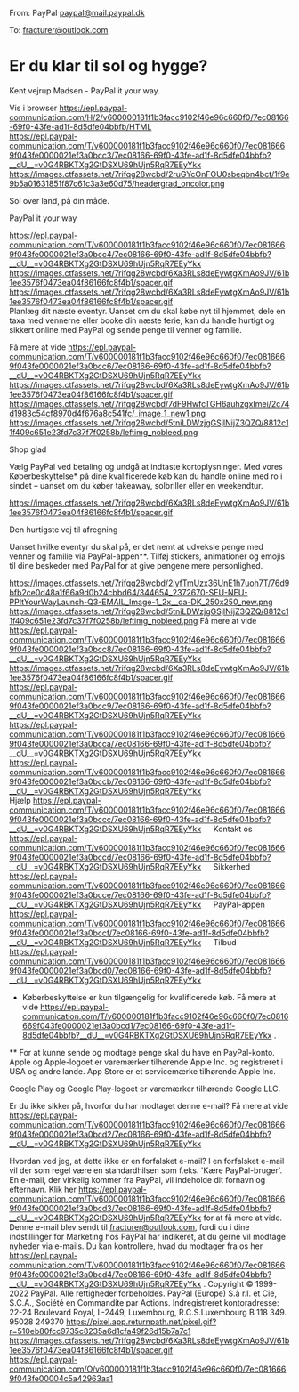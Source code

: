 From: PayPal <paypal@mail.paypal.dk>

To: fracturer@outlook.com

# Er du klar til sol og hygge?
Kent vejrup Madsen - PayPal it your way.
	
Vis i browser <https://epl.paypal-communication.com/H/2/v600000181f1b3facc9102f46e96c660f0/7ec08166-69f0-43fe-ad1f-8d5dfe04bbfb/HTML>  	
 <https://epl.paypal-communication.com/T/v600000181f1b3facc9102f46e96c660f0/7ec0816669f043fe0000021ef3a0bcc3/7ec08166-69f0-43fe-ad1f-8d5dfe04bbfb?__dU__=v0G4RBKTXg2GtDSXU69hUjn5RqR7EEyYkx>  	
 <https://images.ctfassets.net/7rifqg28wcbd/2ruGYcOnFOU0sbeqbn4bct/1f9e9b5a01631851f87c61c3a3e60d75/headergrad_oncolor.png> 	

Sol over land, på din måde.

PayPal it your way

 <https://epl.paypal-communication.com/T/v600000181f1b3facc9102f46e96c660f0/7ec0816669f043fe0000021ef3a0bcc4/7ec08166-69f0-43fe-ad1f-8d5dfe04bbfb?__dU__=v0G4RBKTXg2GtDSXU69hUjn5RqR7EEyYkx>  	
 <https://images.ctfassets.net/7rifqg28wcbd/6Xa3RLs8deEywtgXmAo9JV/61b1ee3576f0473ea04f86166fc8f4b1/spacer.gif> 	
 <https://images.ctfassets.net/7rifqg28wcbd/6Xa3RLs8deEywtgXmAo9JV/61b1ee3576f0473ea04f86166fc8f4b1/spacer.gif> 	
Planlæg dit næste eventyr. Uanset om du skal købe nyt til hjemmet, dele en taxa med vennerne eller booke din næste ferie, kan du handle hurtigt og sikkert online med PayPal og sende penge til venner og familie.

Få mere at vide <https://epl.paypal-communication.com/T/v600000181f1b3facc9102f46e96c660f0/7ec0816669f043fe0000021ef3a0bcc6/7ec08166-69f0-43fe-ad1f-8d5dfe04bbfb?__dU__=v0G4RBKTXg2GtDSXU69hUjn5RqR7EEyYkx>  
 <https://images.ctfassets.net/7rifqg28wcbd/6Xa3RLs8deEywtgXmAo9JV/61b1ee3576f0473ea04f86166fc8f4b1/spacer.gif> 	
 <https://images.ctfassets.net/7rifqg28wcbd/7dF9HwfcTGH6auhzgxImei/2c74d1983c54cf8970d4f676a8c541fc/_image_1_new1.png>
 <https://images.ctfassets.net/7rifqg28wcbd/5tniLDWzjgGSjINijZ3QZQ/8812c11f409c651e23fd7c37f7f0258b/leftimg_nobleed.png> 

Shop glad

Vælg PayPal ved betaling og undgå at indtaste kortoplysninger. Med vores Køberbeskyttelse* på dine kvalificerede køb kan du handle online med ro i sindet – uanset om du køber takeaway, solbriller eller en weekendtur.

 <https://images.ctfassets.net/7rifqg28wcbd/6Xa3RLs8deEywtgXmAo9JV/61b1ee3576f0473ea04f86166fc8f4b1/spacer.gif> 	

Den hurtigste vej
til afregning

Uanset hvilke eventyr du skal på, er det nemt at udveksle penge med venner og familie via PayPal-appen**. Tilføj stickers, animationer og emojis til dine beskeder med PayPal for at give pengene mere personlighed.

 <https://images.ctfassets.net/7rifqg28wcbd/2lyfTmUzx36UnE1h7uoh7T/76d9bfb2ce0d48a1f66a9d0b24cbbd64/344654_2372670-SEU-NEU-PPItYourWayLaunch-Q3-EMAIL_Image-1_2x__da-DK_250x250_new.png>
 <https://images.ctfassets.net/7rifqg28wcbd/5tniLDWzjgGSjINijZ3QZQ/8812c11f409c651e23fd7c37f7f0258b/leftimg_nobleed.png>
Få mere at vide <https://epl.paypal-communication.com/T/v600000181f1b3facc9102f46e96c660f0/7ec0816669f043fe0000021ef3a0bcc8/7ec08166-69f0-43fe-ad1f-8d5dfe04bbfb?__dU__=v0G4RBKTXg2GtDSXU69hUjn5RqR7EEyYkx>  
 <https://images.ctfassets.net/7rifqg28wcbd/6Xa3RLs8deEywtgXmAo9JV/61b1ee3576f0473ea04f86166fc8f4b1/spacer.gif> 	
 <https://epl.paypal-communication.com/T/v600000181f1b3facc9102f46e96c660f0/7ec0816669f043fe0000021ef3a0bcc9/7ec08166-69f0-43fe-ad1f-8d5dfe04bbfb?__dU__=v0G4RBKTXg2GtDSXU69hUjn5RqR7EEyYkx>  	 	 	
 <https://epl.paypal-communication.com/T/v600000181f1b3facc9102f46e96c660f0/7ec0816669f043fe0000021ef3a0bcca/7ec08166-69f0-43fe-ad1f-8d5dfe04bbfb?__dU__=v0G4RBKTXg2GtDSXU69hUjn5RqR7EEyYkx>  	
 <https://epl.paypal-communication.com/T/v600000181f1b3facc9102f46e96c660f0/7ec0816669f043fe0000021ef3a0bccb/7ec08166-69f0-43fe-ad1f-8d5dfe04bbfb?__dU__=v0G4RBKTXg2GtDSXU69hUjn5RqR7EEyYkx>  	
Hjælp <https://epl.paypal-communication.com/T/v600000181f1b3facc9102f46e96c660f0/7ec0816669f043fe0000021ef3a0bccc/7ec08166-69f0-43fe-ad1f-8d5dfe04bbfb?__dU__=v0G4RBKTXg2GtDSXU69hUjn5RqR7EEyYkx>   Kontakt os <https://epl.paypal-communication.com/T/v600000181f1b3facc9102f46e96c660f0/7ec0816669f043fe0000021ef3a0bccd/7ec08166-69f0-43fe-ad1f-8d5dfe04bbfb?__dU__=v0G4RBKTXg2GtDSXU69hUjn5RqR7EEyYkx>   Sikkerhed <https://epl.paypal-communication.com/T/v600000181f1b3facc9102f46e96c660f0/7ec0816669f043fe0000021ef3a0bcce/7ec08166-69f0-43fe-ad1f-8d5dfe04bbfb?__dU__=v0G4RBKTXg2GtDSXU69hUjn5RqR7EEyYkx>   PayPal-appen <https://epl.paypal-communication.com/T/v600000181f1b3facc9102f46e96c660f0/7ec0816669f043fe0000021ef3a0bccf/7ec08166-69f0-43fe-ad1f-8d5dfe04bbfb?__dU__=v0G4RBKTXg2GtDSXU69hUjn5RqR7EEyYkx>   Tilbud <https://epl.paypal-communication.com/T/v600000181f1b3facc9102f46e96c660f0/7ec0816669f043fe0000021ef3a0bcd0/7ec08166-69f0-43fe-ad1f-8d5dfe04bbfb?__dU__=v0G4RBKTXg2GtDSXU69hUjn5RqR7EEyYkx>   	
* Køberbeskyttelse er kun tilgængelig for kvalificerede køb. Få mere at vide <https://epl.paypal-communication.com/T/v600000181f1b3facc9102f46e96c660f0/7ec0816669f043fe0000021ef3a0bcd1/7ec08166-69f0-43fe-ad1f-8d5dfe04bbfb?__dU__=v0G4RBKTXg2GtDSXU69hUjn5RqR7EEyYkx> .

** For at kunne sende og modtage penge skal du have en PayPal-konto. 
Apple og Apple-logoet er varemærker tilhørende Apple Inc. og registreret i USA og andre lande. App Store er et servicemærke tilhørende Apple Inc. 

Google Play og Google Play-logoet er varemærker tilhørende Google LLC.

Er du ikke sikker på, hvorfor du har modtaget denne e-mail? Få mere at vide <https://epl.paypal-communication.com/T/v600000181f1b3facc9102f46e96c660f0/7ec0816669f043fe0000021ef3a0bcd2/7ec08166-69f0-43fe-ad1f-8d5dfe04bbfb?__dU__=v0G4RBKTXg2GtDSXU69hUjn5RqR7EEyYkx> 

Hvordan ved jeg, at dette ikke er en forfalsket e-mail? I en forfalsket e-mail vil der som regel være en standardhilsen som f.eks. 'Kære PayPal-bruger'. En e-mail, der virkelig kommer fra PayPal, vil indeholde dit fornavn og efternavn. Klik her <https://epl.paypal-communication.com/T/v600000181f1b3facc9102f46e96c660f0/7ec0816669f043fe0000021ef3a0bcd3/7ec08166-69f0-43fe-ad1f-8d5dfe04bbfb?__dU__=v0G4RBKTXg2GtDSXU69hUjn5RqR7EEyYkx>  for at få mere at vide.
Denne e-mail blev sendt til fracturer@outlook.com, fordi du i dine indstillinger for Marketing hos PayPal har indikeret, at du gerne vil modtage nyheder via e-mails. Du kan kontrollere, hvad du modtager fra os her <https://epl.paypal-communication.com/T/v600000181f1b3facc9102f46e96c660f0/7ec0816669f043fe0000021ef3a0bcd4/7ec08166-69f0-43fe-ad1f-8d5dfe04bbfb?__dU__=v0G4RBKTXg2GtDSXU69hUjn5RqR7EEyYkx> .
Copyright © 1999-2022 PayPal. Alle rettigheder forbeholdes. PayPal (Europe) S.à r.l. et Cie, S.C.A., Société en Commandite par Actions. Indregistreret kontoradresse: 22-24 Boulevard Royal, L-2449, Luxembourg, R.C.S.Luxembourg B 118 349.
95028 249370
 <https://pixel.app.returnpath.net/pixel.gif?r=510eb80fcc9735c8235a6d1cfa49f26d15b7a7c1> 	
 <https://images.ctfassets.net/7rifqg28wcbd/6Xa3RLs8deEywtgXmAo9JV/61b1ee3576f0473ea04f86166fc8f4b1/spacer.gif> 	
 <https://epl.paypal-communication.com/O/v600000181f1b3facc9102f46e96c660f0/7ec0816669f043fe00004c5a42963aa1> 
